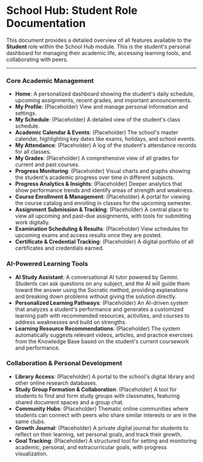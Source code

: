 # School Hub: Student Role Documentation

This document provides a detailed overview of all features available to the **Student** role within the School Hub module. This is the student's personal dashboard for managing their academic life, accessing learning tools, and collaborating with peers.

---

### Core Academic Management

-   **Home**: A personalized dashboard showing the student's daily schedule, upcoming assignments, recent grades, and important announcements.
-   **My Profile**: (Placeholder) View and manage personal information and settings.
-   **My Schedule**: (Placeholder) A detailed view of the student's class schedule.
-   **Academic Calendar & Events**: (Placeholder) The school's master calendar, highlighting key dates like exams, holidays, and school events.
-   **My Attendance**: (Placeholder) A log of the student's attendance records for all classes.
-   **My Grades**: (Placeholder) A comprehensive view of all grades for current and past courses.
-   **Progress Monitoring**: (Placeholder) Visual charts and graphs showing the student's academic progress over time in different subjects.
-   **Progress Analytics & Insights**: (Placeholder) Deeper analytics that show performance trends and identify areas of strength and weakness.
-   **Course Enrollment & Management**: (Placeholder) A portal for viewing the course catalog and enrolling in classes for the upcoming semester.
-   **Assignment Submission & Tracking**: (Placeholder) A central place to view all upcoming and past-due assignments, with tools for submitting work digitally.
-   **Examination Scheduling & Results**: (Placeholder) View schedules for upcoming exams and access results once they are posted.
-   **Certificate & Credential Tracking**: (Placeholder) A digital portfolio of all certificates and credentials earned.

### AI-Powered Learning Tools

-   **AI Study Assistant**: A conversational AI tutor powered by Gemini. Students can ask questions on any subject, and the AI will guide them toward the answer using the Socratic method, providing explanations and breaking down problems without giving the solution directly.
-   **Personalized Learning Pathways**: (Placeholder) An AI-driven system that analyzes a student's performance and generates a customized learning path with recommended resources, activities, and courses to address weaknesses and build on strengths.
-   **Learning Resource Recommendations**: (Placeholder) The system automatically suggests relevant videos, articles, and practice exercises from the Knowledge Base based on the student's current coursework and performance.

### Collaboration & Personal Development

-   **Library Access**: (Placeholder) A portal to the school's digital library and other online research databases.
-   **Study Group Formation & Collaboration**: (Placeholder) A tool for students to find and form study groups with classmates, featuring shared document spaces and a group chat.
-   **Community Hubs**: (Placeholder) Thematic online communities where students can connect with peers who share similar interests or are in the same clubs.
-   **Growth Journal**: (Placeholder) A private digital journal for students to reflect on their learning, set personal goals, and track their growth.
-   **Goal Tracking**: (Placeholder) A structured tool for setting and monitoring academic, personal, and extracurricular goals, with progress visualization.